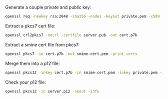 
Generate a couple private and public key: 

```bash
openssl req -newkey rsa:2048 -sha256 -nodes -keyout private.pem -x509 -days 1095 -out server.pub -subj "/C=US/ST=MyDept/L=m=MyCity/O=myCompany/OU=IT/CN=mydomain.com"
```

Extract a pkcs7 cert file:

```bash
openssl crl2pkcs7 -nocrl -certfile server.pub -out cert.p7b
```

Extract a smine cert file from pkcs7:

```bash
openssl pkcs7 -in cert.p7b -out smime-cert.pem -print_certs
```

Merge them into a p12 file:

```bash
openssl pkcs12 -inkey cert.p7b -in smime-cert.pem -inkey private.pem -in server.pub -export -out server.p12 -nodes -passout pass:
```

Check your p12 file:

```bash
openssl pkcs12 -in server.p12 -noout -info
```
